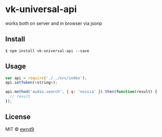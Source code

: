 # vk-universal-api

works both on server and in browser via jsonp

## Install

```
$ npm install vk-universal-api --save
```

## Usage

```javascript
var api = require('./../src/index');
api.setToken(<string>);

api.method('audio.search', { q: 'noisia' }).then(function(result) {
  // result
});
```

## License

MIT © [ewnd9](http://ewnd9.com)
